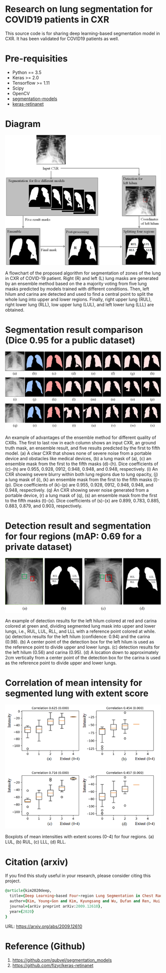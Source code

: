# Research on lung segmentation for COVID19 patients in CXR
This source code is for sharing deep learning-based segmentation model in CXR. It has been validated for COVID19 patients as well.

# Pre-requisities
* Python == 3.5
* Keras >= 2.0
* Tensorflow >= 1.11
* Scipy
* OpenCV
* [segmentation-models](https://github.com/qubvel/segmentation_models)
* [keras-retinanet](https://github.com/fizyr/keras-retinanet)


# Diagram
![Diagram](/img/Diagram.png)

A flowchart of the proposed algorithm for segmentation of zones of the lung in CXR of COVID-19 patient. Right (R) and left (L) lung masks are generated by an ensemble method based on the a majority voting from five lung masks predicted by models trained with different conditions. Then, left hilum and carina are detected and used to find a central point to split the whole lung into  upper and lower regions. Finally, right upper lung (RUL), right lower lung (RLL), low upper lung (LUL), and left lower lung (LLL) are obtained.

# Segmentation result comparison (Dice 0.95 for a public dataset)
![EnsembleResult](/img/EnsembleResult.png)

An example of advantages of the ensemble method for different quality of CXRs. The first to last row in each column shows an input CXR, an ground truth mask, an ensemble result, and five results predicted by the first to fifth model. (a) A clear CXR that shows none of severe noise from a portable device and obstacles like medical devices, (b) a lung mask of (a), (c) an ensemble mask from the first to the fifth masks (d)-(h). Dice coefficients of (c)-(h) are 0.955, 0.928, 0912, 0.948, 0.948, and 0.948, respectively. (i) An CXR showing severe blurry within both lung regions due to lung opacity, (j) a lung mask of (i), (k) an ensemble mask from the first to the fifth masks (l)-(p). Dice coefficients of (k)-(p) are 0.955, 0.928, 0912, 0.948, 0.948, and 0.948, respectively. (q) An CXR showing sever noise generated from a portable device, (r) a lung mask of (q), (s) an ensemble mask from the first to the fifth masks (t)-(x). Dice coefficients of (s)-(x) are 0.899, 0.783, 0.885, 0.883, 0.879, and 0.903, respectively.

# Detection result and segmentation for four regions (mAP: 0.69 for a private dataset)

![Detection](/img/DetectionResult.png)

An example of detection results for the left hilum colored at red and carina colored at green and, dividing segmented lung mask into upper and lower lungs, i.e., RUL, LUL, RLL, and LLL with a reference point colored at while. (a) detection results for the left hilum (confidence: 0.94) and the carina (0.98). (b) A center point of the detection box for the left hilum is used as the reference point to divide upper and lower lungs. (c) detection results for the left hilum (0.56) and carina (0.95). (d) A location down to approximately 2cm vertically from a center point of the detection box for the carina is used as the reference point to divide upper and lower lungs.

# Correlation of mean intensity for segmented lung with extent score
![CorrelationWithExtent](/img/CorrelationWithExtent.png)

Boxplots of mean intensities with extent scores (0-4) for four regions. (a) LUL, (b) RUL, (c) LLL, (d) RLL.

# Citation (arxiv)
If you find this study useful in your research, please consider citing this project.

```rb
@article{kim2020deep,
  title={Deep Learning-based Four-region Lung Segmentation in Chest Radiography for COVID-19 Diagnosis},
  author={Kim, Young-Gon and Kim, Kyungsang and Wu, Dufan and Ren, Hui and Tak, Won Young and Park, Soo Young and Lee, Yu Rim and Kang, Min Kyu and Park, Jung Gil and Kim, Byung Seok and others},
  journal={arXiv preprint arXiv:2009.12610},
  year={2020}
}
```
URL: https://arxiv.org/abs/2009.12610


# Reference (Github)

1. https://github.com/qubvel/segmentation_models
2. https://github.com/fizyr/keras-retinanet
